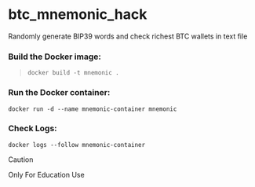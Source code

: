 # btc_mnemonic_hack
Randomly generate BIP39 words and check richest BTC wallets in text file



### Build the Docker image:
> ``` docker build -t mnemonic . ```
### Run the Docker container:
``` docker run -d --name mnemonic-container mnemonic ```
### Check Logs:
``` docker logs --follow mnemonic-container ```



> [!CAUTION]
> Only For Education Use
